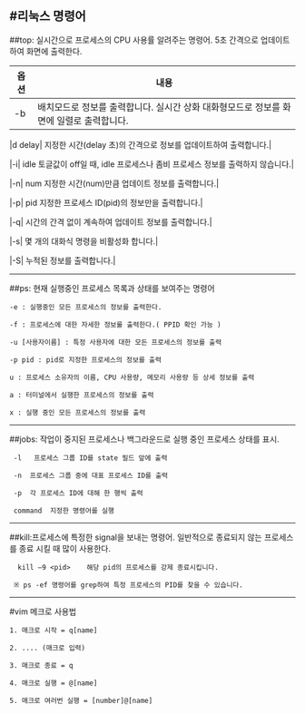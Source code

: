 #리눅스 명령어
---
##top: 실시간으로 프로세스의 CPU 사용률 알려주는 명령어. 5초 간격으로 업데이트하여 화면에 출력한다. 


|옵션|내용|
|---|---|
|-b| 배치모드로 정보를 출력합니다. 실시간 상화 대화형모드로 정보를 화면에 일렬로 출력합니다.|

|d delay| 지정한 시간(delay 초)의 간격으로 정보를 업데이트하여 출력합니다.|

|-i| idle	토글값이 off일 때, idle 프로세스나 좀비 프로세스 정보를 출력하지 않습니다.|

|-n| num	지정한 시간(num)만큼 업데이트 정보를 출력합니다.|

|-p| pid	지정한 프로세스 ID(pid)의 정보만을 출력합니다.|

|-q| 시간의 간격 없이 계속하여 업데이트 정보를 출력합니다.|

|-s|	몇 개의 대화식 명령을 비활성화 합니다.|

|-S|	누적된 정보를 출력합니다.|


---

##ps: 현재 실행중인 프로세스 목록과 상태를 보여주는 명령어
 ```
-e : 실행중인 모든 프로세스의 정보를 출력한다.

-f : 프로세스에 대한 자세한 정보룰 출력한다.( PPID 확인 가능 )

-u [사용자이름] : 특정 사용자에 대한 모든 프로세스의 정보를 출력

-p pid : pid로 지정한 프로세스의 정보를 출력

u : 프로세스 소유자의 이름, CPU 사용량, 메모리 사용량 등 상세 정보를 출력

a : 터미널에서 실행한 프로세스의 정보를 출력

x : 실행 중인 모든 프로세스의 정보를 출력
```
            
---

 ##jobs: 작업이 중지된 프로세스나 백그라운드로 실행 중인 프로세스 상태를 표시.
```
 -l   프로세스 그룹 ID를 state 필드 앞에 출력

 -n  프로세스 그룹 중에 대표 프로세스 ID를 출력

 -p  각 프로세스 ID에 대해 한 행씩 출력

 command  지정한 명령어를 실행
```            
---

 ##kill:프로세스에 특정한 signal을 보내는 명령어. 일반적으로 종료되지 않는 프로세스를 종료 시킬 때 많이 사용한다.
```
  kill –9 <pid>    해당 pid의 프로세스를 강제 종료시킵니다.

 ※ ps -ef 명령어를 grep하여 특정 프로세스의 PID를 찾을 수 있습니다.
``` 
---

 #vim 메크로 사용법
```
1. 매크로 시작 = q[name] 

2. .... (매크로 입력)

3. 매크로 종료 = q

4. 매크로 실행 = @[name]

5. 매크로 여러번 실행 = [number]@[name]
```
